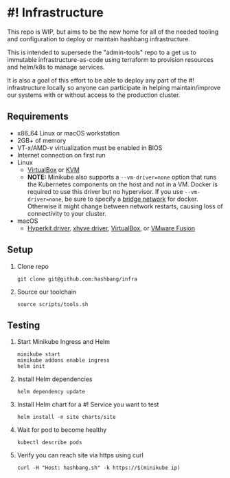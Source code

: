 # #! Infrastructure

This repo is WIP, but aims to be the new home for all of the needed tooling
and configuration to deploy or maintain hashbang infrastructure.

This is intended to supersede the "admin-tools" repo to a get us to immutable
infrastructure-as-code using terraform to provision resources and helm/k8s to
manage services.

It is also a goal of this effort to be able to deploy any part of the #!
infrastructure locally so anyone can participate in helping maintain/improve
our systems with or without access to the production cluster.

## Requirements

  * x86_64 Linux or macOS workstation
  * 2GB+ of memory
  * VT-x/AMD-v virtualization must be enabled in BIOS
  * Internet connection on first run
  * Linux
    * [VirtualBox](https://www.virtualbox.org/wiki/Downloads) or [KVM](https://github.com/kubernetes/minikube/blob/master/docs/drivers.md#kvm-driver)
    * **NOTE:** Minikube also supports a `--vm-driver=none` option that runs the Kubernetes components on the host and not in a VM. Docker is required to use this driver but no hypervisor. If you use `--vm-driver=none`, be sure to specify a [bridge network](https://docs.docker.com/network/bridge/#configure-the-default-bridge-network) for docker. Otherwise it might change between network restarts, causing loss of connectivity to your cluster.
  * macOS
    * [Hyperkit driver](https://github.com/kubernetes/minikube/blob/master/docs/drivers.md#hyperkit-driver), [xhyve driver](https://github.com/kubernetes/minikube/blob/master/docs/drivers.md#xhyve-driver), [VirtualBox](https://www.virtualbox.org/wiki/Downloads), or [VMware Fusion](https://www.vmware.com/products/fusion)

## Setup

1. Clone repo

    ```
    git clone git@github.com:hashbang/infra
    ```

2. Source our toolchain

    ```
    source scripts/tools.sh
    ```

## Testing ##

1. Start Minikube Ingress and Helm

    ```
    minikube start
    minikube addons enable ingress
    helm init
    ```

2. Install Helm dependencies

    ```
    helm dependency update
    ```

3. Install Helm chart for a #! Service you want to test

    ```
    helm install -n site charts/site
    ```

4. Wait for pod to become healthy

    ```
    kubectl describe pods
    ```

5. Verify you can reach site via https using curl

    ```
    curl -H "Host: hashbang.sh" -k https://$(minikube ip)
    ```
